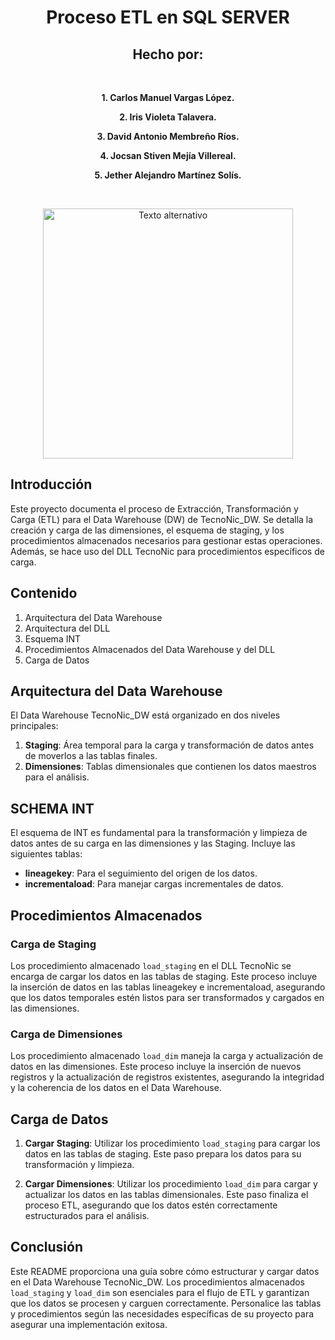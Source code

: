 <div align="center">

# Proceso ETL en SQL SERVER

## Hecho por:

<br/>

<p> <strong> 1. Carlos Manuel Vargas López. </strong></p>
<p> <strong> 2. Iris Violeta Talavera. </strong></p>
<p> <strong> 3. David Antonio Membreño Ríos. </strong></p>
<p> <strong> 4. Jocsan Stiven Mejía Villereal. </strong></p>
<p> <strong> 5. Jether Alejandro Martínez Solís. </strong></p>

<br/>

<p align="center">
  <img src="https://th.bing.com/th/id/OIP.wp7VLwfL8Z8gsOHP1J3i8wHaEn?rs=1&pid=ImgDetMain" alt="Texto alternativo" width="400">
</p>

</div>



## Introducción
Este proyecto documenta el proceso de Extracción, Transformación y Carga (ETL) para el Data Warehouse (DW) de TecnoNic_DW. Se detalla la creación y carga de las dimensiones, el esquema de staging, y los procedimientos almacenados necesarios para gestionar estas operaciones. Además, se hace uso del DLL TecnoNic para procedimientos específicos de carga.

## Contenido
1. Arquitectura del Data Warehouse
2. Arquitectura del DLL
3. Esquema INT
4. Procedimientos Almacenados del Data Warehouse y del DLL
5. Carga de Datos

## Arquitectura del Data Warehouse
El Data Warehouse TecnoNic_DW está organizado en dos niveles principales:

1. **Staging**: Área temporal para la carga y transformación de datos antes de moverlos a las tablas finales.
2. **Dimensiones**: Tablas dimensionales que contienen los datos maestros para el análisis.

## SCHEMA INT

El esquema de INT es fundamental para la transformación y limpieza de datos antes de su carga en las dimensiones y las Staging. Incluye las siguientes tablas:

- **lineagekey**: Para el seguimiento del origen de los datos.
- **incrementaload**: Para manejar cargas incrementales de datos.

## Procedimientos Almacenados

### Carga de Staging
Los procedimiento almacenado `load_staging` en el DLL TecnoNic se encarga de cargar los datos en las tablas de staging. Este proceso incluye la inserción de datos en las tablas lineagekey e incrementaload, asegurando que los datos temporales estén listos para ser transformados y cargados en las dimensiones.

### Carga de Dimensiones
Los procedimiento almacenado `load_dim` maneja la carga y actualización de datos en las dimensiones. Este proceso incluye la inserción de nuevos registros y la actualización de registros existentes, asegurando la integridad y la coherencia de los datos en el Data Warehouse.

## Carga de Datos

1. **Cargar Staging**: Utilizar los procedimiento `load_staging` para cargar los datos en las tablas de staging. Este paso prepara los datos para su transformación y limpieza.
   
2. **Cargar Dimensiones**: Utilizar los procedimiento `load_dim` para cargar y actualizar los datos en las tablas dimensionales. Este paso finaliza el proceso ETL, asegurando que los datos estén correctamente estructurados para el análisis.

## Conclusión
Este README proporciona una guía sobre cómo estructurar y cargar datos en el Data Warehouse TecnoNic_DW. Los procedimientos almacenados `load_staging` y `load_dim` son esenciales para el flujo de ETL y garantizan que los datos se procesen y carguen correctamente. Personalice las tablas y procedimientos según las necesidades específicas de su proyecto para asegurar una implementación exitosa.
